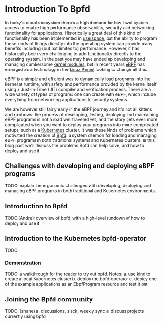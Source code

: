 # Introduction To Bpfd

In today's cloud ecosystem there's a high demand for low-level system access
to enable high performance observability, security and networking functionality
for applications. Historically a great deal of this kind of functionality has
been implemented in [userspace], but the ability to program these kinds of
things directly into the operating system can provide many benefits including
(but not limited to) performance. However, it has historically been very
challenging to add functionality directly to the operating system. In the past
you may have ended up developing and managing cumbersome [kernel modules][kmod],
but in recent years [eBPF] has emerged as a technology in the
[Linux Kernel][linux] looking to change all that.

eBPF is a simple and efficient way to dynamically load programs into the kernel
at runtime, with safety and performance provided by the kernel itself using a
Just-In-Time (JIT) compiler and verification process. There are a wide variety
of types of programs one can create with eBPF, which include everything from
networking applications to security systems.

We are however still fairly early in the eBPF journey and it's not all kittens
and rainbows: the process of developing, testing, deploying and maintaining
eBPF programs is not a road well traveled yet, and the story gets even more
complicated when you want to deploy your programs into more complicated setups,
such as a [Kubernetes] cluster. It was these kinds of problems which
motivated the creation of [Bpfd]: a system daemon for loading and managing eBPF
programs in both traditional systems and Kubernetes clusters. In this blog post
we'll discuss the problems Bpfd can help solve, and how to deploy and use it.

[userspace]:https://en.wikipedia.org/wiki/User_space_and_kernel_space
[kmod]:https://wiki.archlinux.org/title/Kernel_module
[eBPF]:https://ebpf.io
[linux]:https://kernel.org
[Kubernetes]:https://kubernetes.io
[Bpfd]:https://bpfd.dev

## Challenges with developing and deploying eBPF programs

TODO: explain the ergonomic challenges with developing, deploying and
managing eBPF programs in both traditional and Kubernetes environments.

## Introduction to Bpfd

TODO (Andre): overview of bpfd, with a high-level rundown of how to deploy and use it

## Introduction to the Kubernetes bpfd-operator

TODO

### Demonstration

TODO: a walkthrough for the reader to try out bpfd. Notes:
  a. use kind to create a local Kubernetes cluster
  b. deploy the bpfd-operator
  c. deploy one of the example applications as an EbpfProgram resource and test it out

## Joining the Bpfd community

TODO: (shane)
  a. discussions, slack, weekly sync
  a. discuss projects currently using bpfd
